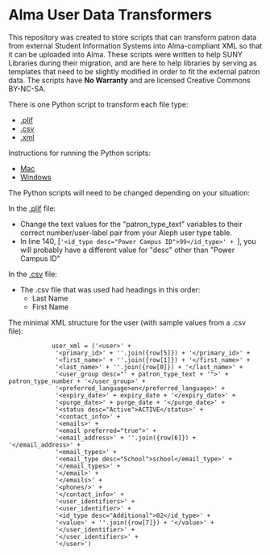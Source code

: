 # Alma User Data Transformers

This repository was created to store scripts that can transform patron data from external Student Information Systems into Alma-compliant XML so that it can be uploaded into Alma.  These scripts were written to help SUNY Libraries during their migration, and are here to help libraries by serving as templates that need to be slightly modified in order to fit the external patron data.  The scripts have **No Warranty** and are licensed Creative Commons BY-NC-SA.

There is one Python script to transform each file type:
* [.plif](https://github.com/Hypolymer/alma_user_data_transformers/blob/master/make_alma_user_xml_file_from_plif.py)
* [.csv](https://github.com/Hypolymer/alma_user_data_transformers/blob/master/make_alma_user_xml_file_from_csv.py)
* [.xml](https://github.com/Hypolymer/alma_user_data_transformers/blob/master/make_alma_user_xml_file_with_xml_editor.py)

Instructions for running the Python scripts:
* [Mac](https://github.com/Hypolymer/alma_user_data_transformers/blob/master/Mac%20-%20How%20to%20run%20SIS%20Python%20Scripts.pdf)
* [Windows](https://github.com/Hypolymer/alma_user_data_transformers/blob/master/Windows%20-%20How%20to%20run%20SIS%20Python%20Scripts.pdf)

The Python scripts will need to be changed depending on your situation:

In the [.plif](https://github.com/Hypolymer/alma_user_data_transformers/blob/master/make_alma_user_xml_file_from_plif.py) file:
* Change the text values for the "patron_type_text" variables to their correct number/user-label pair from your Aleph user type table.
* In line 140, [```'<id_type desc="Power Campus ID">99</id_type>' + ```], you will probably have a different value for "desc" other than "Power Campus ID"

In the [.csv](https://github.com/Hypolymer/alma_user_data_transformers/blob/master/make_alma_user_xml_file_from_csv.py) file:
* The .csv file that was used had headings in this order:
  * Last Name
  * First Name

The minimal XML structure for the user (with sample values from a .csv file):

```
        	user_xml = ('<user>' +
             '<primary_id>' + ''.join({row[5]}) + '</primary_id>' +            
             '<first_name>' + ''.join({row[1]}) + '</first_name>' +
             '<last_name>' + ''.join({row[0]}) + '</last_name>' +
             '<user_group desc="' + patron_type_text + '">' + patron_type_number + '</user_group>' +
             '<preferred_language>en</preferred_language>' +
             '<expiry_date>' + expiry_date + '</expiry_date>' +                  
             '<purge_date>' + purge_date + '</purge_date>' +
             '<status desc="Active">ACTIVE</status>' +         
             '<contact_info>' +
             '<emails>' +
             '<email preferred="true">' +
             '<email_address>' + ''.join({row[6]}) + '</email_address>' +
             '<email_types>' +
             '<email_type desc="School">school</email_type>' +
             '</email_types>' +
             '</email>' +
             '</emails>' +
             '<phones/>' +
             '</contact_info>' +
             '<user_identifiers>' +
             '<user_identifier>' +
             '<id_type desc="Additional">02</id_type>' + 
             '<value>' + ''.join({row[7]}) + '</value>' +
             '</user_identifier>' +
             '</user_identifiers>' +
             '</user>')
```
